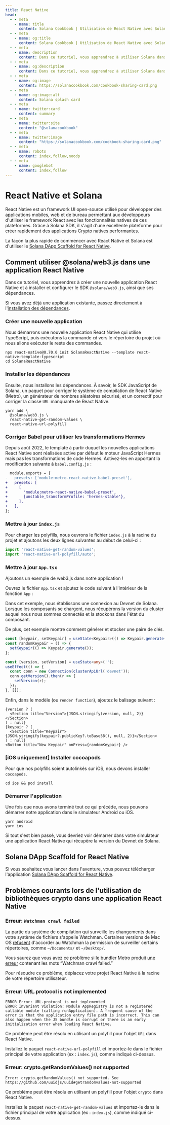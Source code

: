 ```yaml
---
title: React Native
head:
  - - meta
    - name: title
      content: Solana Cookbook | Utilisation de React Native avec Solana
  - - meta
    - name: og:title
      content: Solana Cookbook | Utilisation de React Native avec Solana
  - - meta
    - name: description
      content: Dans ce tutoriel, vous apprendrez à utiliser Solana dans vos applications React Native.
  - - meta
    - name: og:description
      content: Dans ce tutoriel, vous apprendrez à utiliser Solana dans vos applications React Native.
  - - meta
    - name: og:image
      content: https://solanacookbook.com/cookbook-sharing-card.png
  - - meta
    - name: og:image:alt
      content: Solana splash card
  - - meta
    - name: twitter:card
      content: summary
  - - meta
    - name: twitter:site
      content: "@solanacookbook"
  - - meta
    - name: twitter:image
      content: "https://solanacookbook.com/cookbook-sharing-card.png"
  - - meta
    - name: robots
      content: index,follow,noodp
  - - meta
    - name: googlebot
      content: index,follow
---
```


# React Native et Solana

React Native est un framework UI open-source utilisé pour développer des applications mobiles, web et de bureau permettant aux développeurs d'utiliser le framework React avec les fonctionnalités natives de ces plateformes. Grâce à Solana SDK, il s'agit d'une excellente plateforme pour créer rapidement des applications Crypto natives performantes.

La façon la plus rapide de commencer avec React Native et Solana est d'utiliser le [Solana DApp Scaffold for React Native](#solana-dapp-scaffold-for-react-native). 

## Comment utiliser @solana/web3.js dans une application React Native

Dans ce tutoriel, vous apprendrez à créer une nouvelle application React Native et à installer et configurer le SDK `@solana/web3.js`, ainsi que ses dépendances. 

Si vous avez déjà une application existante, passez directement à l'[installation des dépendances](#install-dependencies).

### Créer une nouvelle application

Nous démarrons une nouvelle application React Native qui utilise TypeScript, puis exécutons la commande `cd` vers le répertoire du projet où nous allons exécuter le reste des commandes.

```shell
npx react-native@0.70.0 init SolanaReactNative --template react-native-template-typescript
cd SolanaReactNative
```

### Installer les dépendances

Ensuite, nous installons les dépendances. À savoir, le SDK JavaScript de Solana, un paquet pour corriger le système de compilation de React Native (Metro), un générateur de nombres aléatoires sécurisé, et un correctif pour corriger la classe `URL` manquante de React Native.

```shell
yarn add \
  @solana/web3.js \
  react-native-get-random-values \
  react-native-url-polyfill
```

### Corriger Babel pour utiliser les transformations Hermes

Depuis août 2022, le template à partir duquel les nouvelles applications React Native sont réalisées active par défaut le moteur JavaScript Hermes mais pas les transformations de code Hermes. Activez-les en apportant la modification suivante à `babel.config.js` :

```diff
  module.exports = {
-   presets: ['module:metro-react-native-babel-preset'],
+   presets: [
+     [
+       'module:metro-react-native-babel-preset',
+       {unstable_transformProfile: 'hermes-stable'},
+     ],
+   ],
};
```

### Mettre à jour `index.js`

Pour charger les polyfills, nous ouvrons le fichier `index.js` à la racine du projet et ajoutons les deux lignes suivantes au début de celui-ci :

```javascript
import 'react-native-get-random-values';
import 'react-native-url-polyfill/auto';
```

### Mettre à jour `App.tsx`

Ajoutons un exemple de web3.js dans notre application !

Ouvrez le fichier `App.tsx` et ajoutez le code suivant à l'intérieur de la fonction `App` :

Dans cet exemple, nous établissons une connexion au Devnet de Solana. Lorsque les composants se chargent, nous récupérons la version du cluster auquel nous nous sommes connectés et la stockons dans l'état du composant.

De plus, cet exemple montre comment générer et stocker une paire de clés.

```typescript
const [keypair, setKeypair] = useState<Keypair>(() => Keypair.generate());
const randomKeypair = () => {
  setKeypair(() => Keypair.generate());
};

const [version, setVersion] = useState<any>('');
useEffect(() => {
  const conn = new Connection(clusterApiUrl('devnet'));
  conn.getVersion().then(r => {
    setVersion(r);
  });
}, []);
```

Enfin, dans le modèle (ou `render function`), ajoutez le balisage suivant :


```tsx
{version ? (
  <Section title="Version">{JSON.stringify(version, null, 2)}</Section>
) : null}
{keypair ? (
  <Section title="Keypair">{JSON.stringify(keypair?.publicKey?.toBase58(), null, 2)}</Section>
) : null}
<Button title="New Keypair" onPress={randomKeypair} />
```

### [iOS uniquement] Installer cocoapods

Pour que nos polyfills soient autolinkés sur iOS, nous devons installer `cocoapods`.

```shell
cd ios && pod install
```

### Démarrer l'application

Une fois que nous avons terminé tout ce qui précède, nous pouvons démarrer notre application dans le simulateur Android ou iOS.

```shell
yarn android
yarn ios
```

Si tout s'est bien passé, vous devriez voir démarrer dans votre simulateur une application React Native qui récupère la version du Devnet de Solana.

## Solana DApp Scaffold for React Native

Si vous souhaitez vous lancer dans l'aventure, vous pouvez télécharger l'application [Solana DApp Scaffold for React Native](https://github.com/solana-developers/dapp-scaffold-react-native).


## Problèmes courants lors de l'utilisation de bibliothèques crypto dans une application React Native

### Erreur: `Watchman crawl failed`

La partie du système de compilation qui surveille les changements dans votre système de fichiers s'appelle Watchman. Certaines versions de Mac OS [refusent](https://github.com/facebook/watchman/issues/751) d'accorder au Watchman la permission de surveiller certains répertoires, comme `~/Documents/` et `~/Desktop/`.

Vous saurez que vous avez ce problème si le bundler Metro produit [une erreur](https://gist.github.com/steveluscher/d0ae13225b57bc59dc0eac871509dcd7) contenant les mots &ldquo;Watchman crawl failed.&rdquo;

Pour résoudre ce problème, déplacez votre projet React Native à la racine de votre répertoire utilisateur.

### Erreur: URL.protocol is not implemented

```shell
ERROR Error: URL.protocol is not implemented
ERROR Invariant Violation: Module AppRegistry is not a registered callable module (calling runApplication). A frequent cause of the error is that the application entry file path is incorrect. This can also happen when the JS bundle is corrupt or there is an early initialization error when loading React Native.
```

Ce problème peut être résolu en utilisant un polyfill pour l'objet `URL` dans React Native.

Installez le paquet `react-native-url-polyfill` et importez-le dans le fichier principal de votre application (ex : `index.js`), comme indiqué ci-dessus.

### Erreur: crypto.getRandomValues() not supported

```shell
Error: crypto.getRandomValues() not supported. See https://github.com/uuidjs/uuid#getrandomvalues-not-supported
```

Ce problème peut être résolu en utilisant un polyfill pour l'objet `crypto` dans React Native.

Installez le paquet `react-native-get-random-values` et importez-le dans le fichier principal de votre application (ex : `index.js`), comme indiqué ci-dessus.
